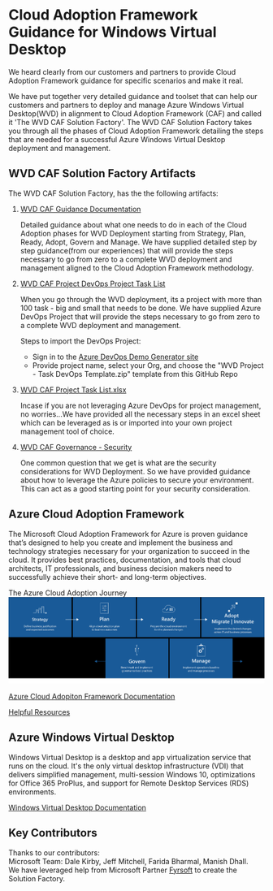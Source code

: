 # Cloud Adoption Framework Guidance for Windows Virtual Desktop # 
We heard clearly from our customers and partners to provide Cloud Adoption Framework guidance for specific scenarios and make it real. 

We have put together very detailed guidance and toolset that can help our customers and partners to deploy and manage Azure Windows Virtual Desktop(WVD) in alignment to Cloud Adoption Framework (CAF) and called it 'The WVD CAF Solution Factory'. The WVD CAF Solution Factory takes you through all the phases of Cloud Adoption Framework detailing the steps that are needed for a successful Azure Windows Virtual Desktop deployment and management.  

## WVD CAF Solution Factory Artifacts
The WVD CAF Solution Factory, has the the following artifacts:

1. [WVD CAF Guidance Documentation](https://github.com/faridabharmal/WVD_CAF_SolutionFactory/blob/master/WVD%20CAF%20Guidance.docx)

   Detailed guidance about what one needs to do in each of the Cloud Adoption phases for WVD Deployment starting from Strategy, Plan, Ready, Adopt, Govern and Manage. We have supplied detailed step by step guidance(from our experiences) that will provide the steps necessary to go from zero to a complete WVD deployment and management aligned to the Cloud Adoption Framework methodology.  

2. [WVD CAF Project DevOps Project Task List](https://github.com/faridabharmal/WVD_CAF_SolutionFactory/tree/master/WVD%20CAF%20DevOps%20Project%20TaskList)

    When you go through the WVD deployment, its a project with more than 100 task - big and small that needs to be done. We have supplied Azure DevOps Project that will provide the steps necessary to go from zero to a complete WVD deployment and management. 

    Steps to import the DevOps Project:  
    * Sign in to the [Azure DevOps Demo Generator site](https://azuredevopsdemogenerator.azurewebsites.net/)  
    * Provide project name, select your Org, and choose the "WVD Project - Task DevOps Template.zip" template from this GitHub Repo 

3. [WVD CAF Project Task List.xlsx](https://github.com/faridabharmal/WVD_CAF_SolutionFactory/blob/master/WVD%20CAF%20Project%20Task%20List.xlsx)

   Incase if you are not leveraging Azure DevOps for project management, no worries...We have provided all the necessary steps in an excel sheet which can be leveraged as is or imported into your own project management tool of choice.  

 
4. [WVD CAF Governance - Security](https://github.com/faridabharmal/WVD_CAF_SolutionFactory/tree/master/WVD%20CAF%20Governance%20-%20Security)

   One common question that we get is what are the security considerations for WVD Deployment. So we have provided guidance about how to leverage the Azure policies to secure your environment. This can act as a good starting point for your security consideration. 


## Azure Cloud Adoption Framework  
The Microsoft Cloud Adoption Framework for Azure is proven guidance that’s designed to help you create and implement the business and technology strategies necessary for your organization to succeed in the cloud. It provides best practices, documentation, and tools that cloud architects, IT professionals, and business decision makers need to successfully achieve their short- and long-term objectives.

The Azure Cloud Adoption Journey
 ![CAF](https://github.com/faridabharmal/WVD_CAF_SolutionFactory/blob/master/Images/CAF.png)

 [Azure Cloud Adopiton Framework Documentation](https://azure.microsoft.com/en-us/cloud-adoption-framework)

 [Helpful Resources](https://www.microsoft.com/azure/partners/b/enable/cloud-adoption-framework)


## Azure Windows Virtual Desktop
Windows Virtual Desktop is a desktop and app virtualization service that runs on the cloud.
It's the only virtual desktop infrastructure (VDI) that delivers simplified management, multi-session Windows 10, optimizations for Office 365 ProPlus, and support for Remote Desktop Services (RDS) environments.

[Windows Virtual Desktop Documentation](https://docs.microsoft.com/en-us/azure/virtual-desktop/overview) 
 


## Key Contributors
Thanks to our contributors:  
Microsoft Team: Dale Kirby, Jeff Mitchell, Farida Bharmal, Manish Dhall.  
We have leveraged help from Microsoft Partner [Fyrsoft](https://www.fyrsoft.com/) to create the Solution Factory. 